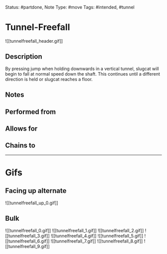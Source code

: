 Status: #partdone, 
Note Type: #move
Tags: #intended, #tunnel 

# Tunnel-Freefall
![[tunnelfreefall_header.gif]]
## Description
By pressing jump when holding downwards in a vertical tunnel, slugcat will begin to fall at normal speed down the shaft. This continues until a different direction is held or slugcat reaches a floor.

## Notes


## Performed from


## Allows for


## Chains to


___
# Gifs
## Facing up alternate
![[tunnelfreefall_up_0.gif]]
## Bulk
![[tunnelfreefall_0.gif]]
![[tunnelfreefall_1.gif]]
![[tunnelfreefall_2.gif]]
![[tunnelfreefall_3.gif]]
![[tunnelfreefall_4.gif]]
![[tunnelfreefall_5.gif]]
![[tunnelfreefall_6.gif]]
![[tunnelfreefall_7.gif]]
![[tunnelfreefall_8.gif]]
![[tunnelfreefall_9.gif]]